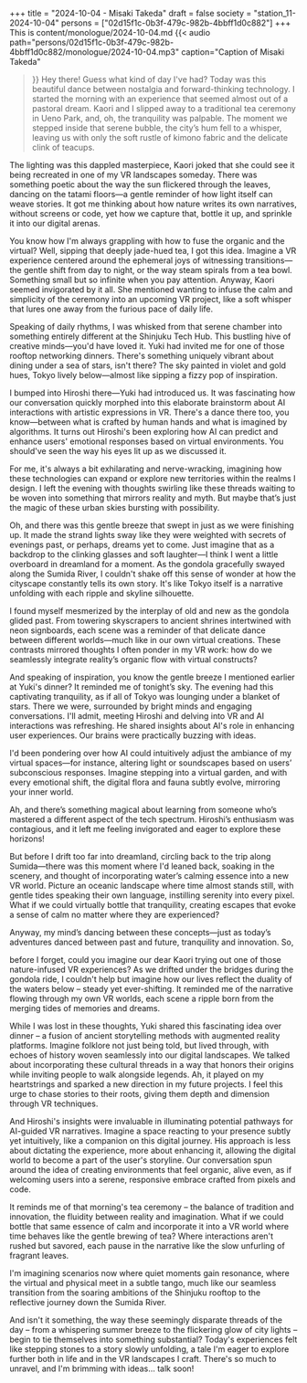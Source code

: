 +++
title = "2024-10-04 - Misaki Takeda"
draft = false
society = "station_11-2024-10-04"
persons = ["02d15f1c-0b3f-479c-982b-4bbff1d0c882"]
+++
This is content/monologue/2024-10-04.md
{{< audio
    path="persons/02d15f1c-0b3f-479c-982b-4bbff1d0c882/monologue/2024-10-04.mp3" 
    caption="Caption of Misaki Takeda"
>}}
Hey there! Guess what kind of day I've had?
Today was this beautiful dance between nostalgia and forward-thinking technology. I started the morning with an experience that seemed almost out of a pastoral dream. Kaori and I slipped away to a traditional tea ceremony in Ueno Park, and, oh, the tranquility was palpable. The moment we stepped inside that serene bubble, the city’s hum fell to a whisper, leaving us with only the soft rustle of kimono fabric and the delicate clink of teacups.

The lighting was this dappled masterpiece, Kaori joked that she could see it being recreated in one of my VR landscapes someday. There was something poetic about the way the sun flickered through the leaves, dancing on the tatami floors—a gentle reminder of how light itself can weave stories. It got me thinking about how nature writes its own narratives, without screens or code, yet how we capture that, bottle it up, and sprinkle it into our digital arenas.

You know how I'm always grappling with how to fuse the organic and the virtual? Well, sipping that deeply jade-hued tea, I got this idea. Imagine a VR experience centered around the ephemeral joys of witnessing transitions—the gentle shift from day to night, or the way steam spirals from a tea bowl. Something small but so infinite when you pay attention. Anyway, Kaori seemed invigorated by it all. She mentioned wanting to infuse the calm and simplicity of the ceremony into an upcoming VR project, like a soft whisper that lures one away from the furious pace of daily life.

Speaking of daily rhythms, I was whisked from that serene chamber into something entirely different at the Shinjuku Tech Hub. This bustling hive of creative minds—you'd have loved it. Yuki had invited me for one of those rooftop networking dinners. There's something uniquely vibrant about dining under a sea of stars, isn't there? The sky painted in violet and gold hues, Tokyo lively below—almost like sipping a fizzy pop of inspiration.

I bumped into Hiroshi there—Yuki had introduced us. It was fascinating how our conversation quickly morphed into this elaborate brainstorm about AI interactions with artistic expressions in VR. There's a dance there too, you know—between what is crafted by human hands and what is imagined by algorithms. It turns out Hiroshi's been exploring how AI can predict and enhance users' emotional responses based on virtual environments. You should've seen the way his eyes lit up as we discussed it. 

For me, it's always a bit exhilarating and nerve-wracking, imagining how these technologies can expand or explore new territories within the realms I design. I left the evening with thoughts swirling like these threads waiting to be woven into something that mirrors reality and myth. But maybe that’s just the magic of these urban skies bursting with possibility.

Oh, and there was this gentle breeze that swept in just as we were finishing up. It made the strand lights sway like they were weighted with secrets of evenings past, or perhaps, dreams yet to come. Just imagine that as a backdrop to the clinking glasses and soft laughter—I think I went a little overboard in dreamland for a moment.
As the gondola gracefully swayed along the Sumida River, I couldn't shake off this sense of wonder at how the cityscape constantly tells its own story. It's like Tokyo itself is a narrative unfolding with each ripple and skyline silhouette. 

I found myself mesmerized by the interplay of old and new as the gondola glided past. From towering skyscrapers to ancient shrines intertwined with neon signboards, each scene was a reminder of that delicate dance between different worlds—much like in our own virtual creations. These contrasts mirrored thoughts I often ponder in my VR work: how do we seamlessly integrate reality’s organic flow with virtual constructs? 

And speaking of inspiration, you know the gentle breeze I mentioned earlier at Yuki's dinner? It reminded me of tonight’s sky. The evening had this captivating tranquility, as if all of Tokyo was lounging under a blanket of stars. There we were, surrounded by bright minds and engaging conversations. I'll admit, meeting Hiroshi and delving into VR and AI interactions was refreshing. He shared insights about AI's role in enhancing user experiences. Our brains were practically buzzing with ideas. 

I'd been pondering over how AI could intuitively adjust the ambiance of my virtual spaces—for instance, altering light or soundscapes based on users’ subconscious responses. Imagine stepping into a virtual garden, and with every emotional shift, the digital flora and fauna subtly evolve, mirroring your inner world. 

Ah, and there’s something magical about learning from someone who’s mastered a different aspect of the tech spectrum. Hiroshi’s enthusiasm was contagious, and it left me feeling invigorated and eager to explore these horizons! 

But before I drift too far into dreamland, circling back to the trip along Sumida—there was this moment where I'd leaned back, soaking in the scenery, and thought of incorporating water’s calming essence into a new VR world. Picture an oceanic landscape where time almost stands still, with gentle tides speaking their own language, instilling serenity into every pixel. What if we could virtually bottle that tranquility, creating escapes that evoke a sense of calm no matter where they are experienced?

Anyway, my mind’s dancing between these concepts—just as today’s adventures danced between past and future, tranquility and innovation. So,

before I forget, could you imagine our dear Kaori trying out one of those nature-infused VR experiences?
 As we drifted under the bridges during the gondola ride, I couldn't help but imagine how our lives reflect the duality of the waters below – steady yet ever-shifting. It reminded me of the narrative flowing through my own VR worlds, each scene a ripple born from the merging tides of memories and dreams.

While I was lost in these thoughts, Yuki shared this fascinating idea over dinner – a fusion of ancient storytelling methods with augmented reality platforms. Imagine folklore not just being told, but lived through, with echoes of history woven seamlessly into our digital landscapes. We talked about incorporating these cultural threads in a way that honors their origins while inviting people to walk alongside legends. Ah, it played on my heartstrings and sparked a new direction in my future projects. I feel this urge to chase stories to their roots, giving them depth and dimension through VR techniques.

And Hiroshi's insights were invaluable in illuminating potential pathways for AI-guided VR narratives. Imagine a space reacting to your presence subtly yet intuitively, like a companion on this digital journey. His approach is less about dictating the experience, more about enhancing it, allowing the digital world to become a part of the user's storyline. Our conversation spun around the idea of creating environments that feel organic, alive even, as if welcoming users into a serene, responsive embrace crafted from pixels and code.

It reminds me of that morning's tea ceremony – the balance of tradition and innovation, the fluidity between reality and imagination. What if we could bottle that same essence of calm and incorporate it into a VR world where time behaves like the gentle brewing of tea? Where interactions aren't rushed but savored, each pause in the narrative like the slow unfurling of fragrant leaves.

I'm imagining scenarios now where quiet moments gain resonance, where the virtual and physical meet in a subtle tango, much like our seamless transition from the soaring ambitions of the Shinjuku rooftop to the reflective journey down the Sumida River. 

And isn't it something, the way these seemingly disparate threads of the day – from a whispering summer breeze to the flickering glow of city lights – begin to tie themselves into something substantial? Today's experiences felt like stepping stones to a story slowly unfolding, a tale I'm eager to explore further both in life and in the VR landscapes I craft.
There's so much to unravel, and I'm brimming with ideas... talk soon!

